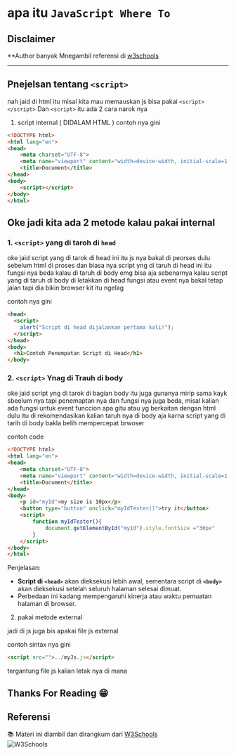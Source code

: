 # apa itu `JavaScript Where To`

## Disclaimer

**Author banyak Mnegambil referensi di [w3schools](https://www.w3schools.com)

---

## Pnejelsan tentang `<script>`

nah jaid di html itu misal kita mau memauskan js bisa pakai `<script></script>`
Dan `<script>` itu ada 2 cara narok nya 

1. script internal ( DIDALAM HTML )
contoh nya gini

```html
<!DOCTYPE html>
<html lang="en">
<head>
    <meta charset="UTF-8">
    <meta name="viewport" content="width=device-width, initial-scale=1.0">
    <title>Document</title>
</head>
<body>
    <script></script>
</body>
</html>
```

## Oke jadi kita ada 2 metode kalau pakai internal

### 1. `<script>` yang di taroh di `head`

oke jaid script yang di tarok di head ini itu js nya bakal di peorses dulu sebelum html di proses
dan biasa nya script yng di taruh di head ini itu fungsi nya beda kalau di taruh di body emg bisa aja
sebenarnya kalau script yang di taruh di body di letakkan di head fungsi atau event nya bakal tetap jalan
tapi dia bikin browser kit itu ngelag 

contoh nya gini 

```html
<head>
  <script>
    alert("Script di head dijalankan pertama kali!");
  </script>
</head>
<body>
  <h1>Contoh Penempatan Script di Head</h1>
</body>
```

### 2. `<script>` Ynag di Trauh di body

oke jaid script yng di tarok di bagian body itu juga gunanya mirip sama kayk sbeelum nya tapi penemaptan nya 
dan fungsi nya juga beda, misal kalian ada fungsi untuk event funccion apa gitu atau yg berkaitan dengan
html dulu itu di rekomendasikan kalian taruh nya di body aja karna script yang di tarih di body bakla belih 
mempercepat brwoser

contoh code 

```html
<!DOCTYPE html>
<html lang="en">
<head>
    <meta charset="UTF-8">
    <meta name="viewport" content="width=device-width, initial-scale=1.0">
    <title>Document</title>
</head>
<body>
    <p id="myId">my size is 10px</p>
    <button type="button" onclick="myIdTester()">try it</button>
    <script>
        function myIdTester(){
            document.getElementById("myId").style.fontSize ="30px"
        }
    </script>
</body>
</html>
```


Penjelasan:

- **Script di `<head>`** akan dieksekusi lebih awal, sementara script di **`<body>`** akan dieksekusi setelah seluruh halaman selesai dimuat.
- Perbedaan ini kadang mempengaruhi kinerja atau waktu pemuatan halaman di browser.

2. pakai metode external

jadi di js juga bis apakai file js external 

contoh sintax nya gini

```html
<script src="">../myJs.js</script>
```

tergantung file js kalian letak nya di mana

## Thanks For Reading 😁

## Referensi

📚 Materi ini diambil dan dirangkum dari [W3Schools](https://www.w3schools.com)  
![W3Schools](https://img.shields.io/badge/W3Schools-Reference-blue)
